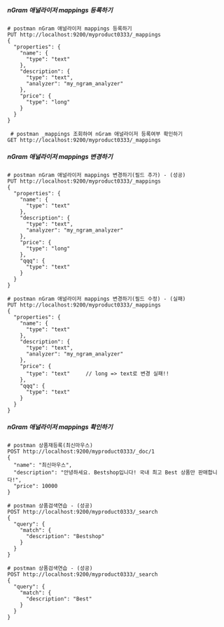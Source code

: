 ##### nGram 애널라이저 mappings 등록하기 #####

    # postman nGram 애널라이저 mappings 등록하기
    PUT http://localhost:9200/myproduct0333/_mappings
    {
      "properties": {
        "name": {
          "type": "text"
        },
        "description": {
          "type": "text",
          "analyzer": "my_ngram_analyzer"
        },
        "price": {
          "type": "long"
        }
      }
    }

     # postman _mappings 조회하여 nGram 애널라이저 등록여부 확인하기
    GET http://localhost:9200/myproduct0333/_mappings


##### nGram 애널라이저 mappings 변경하기 #####

    # postman nGram 애널라이저 mappings 변경하기(필드 추가) - (성공)
    PUT http://localhost:9200/myproduct0333/_mappings
    {
      "properties": {
        "name": {
          "type": "text"
        },
        "description": {
          "type": "text",
          "analyzer": "my_ngram_analyzer"
        },
        "price": {
          "type": "long"
        },
        "qqq": {
          "type": "text"
        }
      }
    }

    # postman nGram 애널라이저 mappings 변경하기(필드 수정) - (실패)
    PUT http://localhost:9200/myproduct0333/_mappings
    {
      "properties": {
        "name": {
          "type": "text"
        },
        "description": {
          "type": "text",
          "analyzer": "my_ngram_analyzer"
        },
        "price": {
          "type": "text"     // long => text로 변경 실패!!
        },
        "qqq": {
          "type": "text"
        }
      }
    }

##### nGram 애널라이저 mappings 확인하기 #####

    # postman 상품재등록(최신마우스)
    POST http://localhost:9200/myproduct0333/_doc/1
    {
      "name": "최신마우스",
      "description": "안녕하세요. Bestshop입니다! 국내 최고 Best 상품만 판매합니다!",
      "price": 10000
    }

    # postman 상품검색연습 - (성공)
    POST http://localhost:9200/myproduct0333/_search
    {
      "query": {
        "match": {
          "description": "Bestshop"
        }
      }
    }

    # postman 상품검색연습 - (성공)
    POST http://localhost:9200/myproduct0333/_search
    {
      "query": {
        "match": {
          "description": "Best"
        }
      }
    }